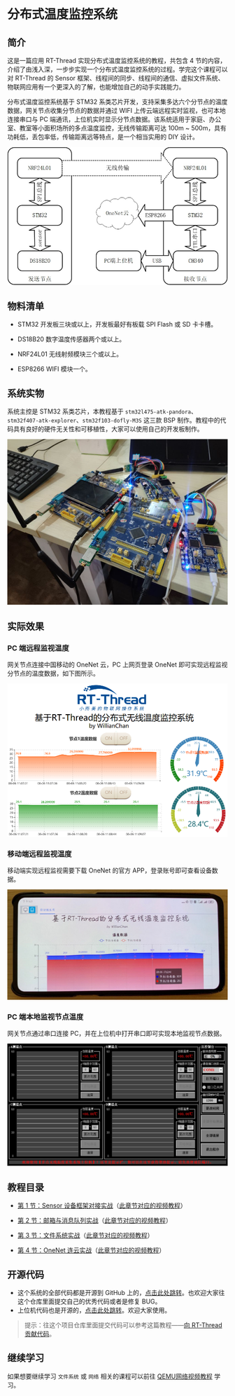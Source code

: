 # 分布式温度监控系统

## 简介

这是一篇应用 RT-Thread 实现分布式温度监控系统的教程，共包含 4 节的内容，介绍了由浅入深，一步步实现一个分布式温度监控系统的过程。学完这个课程可以对 RT-Thread 的 Sensor 框架、线程间的同步、线程间的通信、虚拟文件系统、物联网应用有一个更深入的了解，也能增加自己的动手实践能力。

分布式温度监控系统基于 STM32 系类芯片开发，支持采集多达六个分节点的温度数据，网关节点收集分节点的数据并通过 WIFI 上传云端远程实时监视，也可本地连接串口与 PC 端通讯，上位机实时显示分节点数据。该系统适用于家庭、办公室、教室等小面积场所的多点温度监控，无线传输距离可达 100m ~ 500m，具有功耗低，丢包率低，传输距离远等特点，是一个相当实用的 DIY 设计。

![系统](figures/system.jpg)

## 物料清单

- STM32 开发板三块或以上，开发板最好有板载 SPI Flash 或 SD 卡卡槽。

- DS18B20 数字温度传感器两个或以上。

- NRF24L01 无线射频模块三个或以上。

- ESP8266 WIFI 模块一个。

## 系统实物

系统主控是 STM32 系类芯片，本教程基于 `stm32l475-atk-pandora`、`stm32f407-atk-explorer`、`stm32f103-dofly-M3S` 这三款 BSP 制作。教程中的代码具有良好的硬件无关性和可移植性，大家可以使用自己的开发板制作。

![系统实物](figures/temp-system.jpg)

## 实际效果

### PC 端远程监视温度

网关节点连接中国移动的 OneNet 云，PC 上网页登录 OneNet 即可实现远程监视分节点的温度数据，如下图所示。

![PC端](figures/onenetapp1.png)

### 移动端远程监视温度

移动端实现远程监视需要下载 OneNet 的官方 APP，登录账号即可查看设备数据。

![移动端](figures/onenetapp2.png)

### PC 端本地监视节点温度

网关节点通过串口连接 PC，并在上位机中打开串口即可实现本地监视节点数据。

![上位机](figures/myapp.jpg)


## 教程目录

- [第 1 节：Sensor 设备框架对接实战](sensor.md)（[此章节对应的视频教程](https://www.bilibili.com/video/av63644514)）

- [第 2 节：邮箱与消息队列实战](ipc.md)（[此章节对应的视频教程](https://www.bilibili.com/video/av64282535)）

- [第 3 节：文件系统实战](dfs.md)（[此章节对应的视频教程](https://www.bilibili.com/video/av64296999)）

- [第 4 节：OneNet 连云实战](onenet.md)（[此章节对应的视频教程](https://www.bilibili.com/video/av64441866)）

## 开源代码

- 这个系统的全部代码都是开源到 GitHub 上的，[点击此处跳转](https://github.com/willianchanlovegithub/DIY_projects_base_on_RT-Thread)。也欢迎大家往这个仓库里面提交自己的优秀代码或者是修复 BUG。
- 上位机代码也是开源的，[点击此处跳转](https://github.com/willianchanlovegithub/Upper_computer_of_Multi-point_temperature_monitoring_system)。欢迎大家使用。

> 提示：往这个项目仓库里面提交代码可以参考这篇教程——[向 RT-Thread 贡献代码](../../development-guide/github/github.md)。

## 继续学习

如果想要继续学习 `文件系统` 或 `网络` 相关的课程可以前往 [QEMU网络视频教程](../qemu-network/README.md) 学习。
